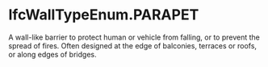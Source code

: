 IfcWallTypeEnum.PARAPET
=======================
A wall-like barrier to protect human or vehicle from falling, or to prevent
the spread of fires. Often designed at the edge of balconies, terraces or
roofs, or along edges of bridges.


